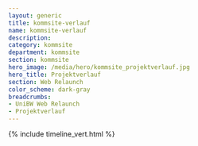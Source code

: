 ```yaml
---
layout: generic
title: kommsite-verlauf
name: kommsite-verlauf
description: 
category: kommsite
department: kommsite
section: kommsite
hero_image: /media/hero/kommsite_projektverlauf.jpg
hero_title: Projektverlauf
section: Web Relaunch
color_scheme: dark-gray
breadcrumbs:
- UniBW Web Relaunch
- Projektverlauf
---
```


{% include timeline_vert.html %}